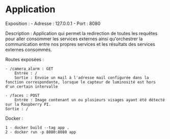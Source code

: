# Application

Exposition :
	- Adresse : 127.0.0.1
	- Port : 8080

Description :
	Application qui permet la redirection de toutes les requêtes pour aller consommer les services externes ainsi qu'orchestrer la communication entre nos propres services et les résultats des services externes consommés.

Routes exposées :

	- /camera_alarm : GET
		Entrée : /
		Sortie : Envoie un mail à l'adresse mail configurée dans la fonction correspondante, lorsque le capteur de luminosité est hors d'un certain intervalle

	- /faces : POST
		Entrée : Image contenant un ou plusieurs visages ayant été détecté sur la Raspberry PI.
    Sortie : /

Docker :

	1 - docker build --tag app .
	2 - docker run -p 8080:8080 app

